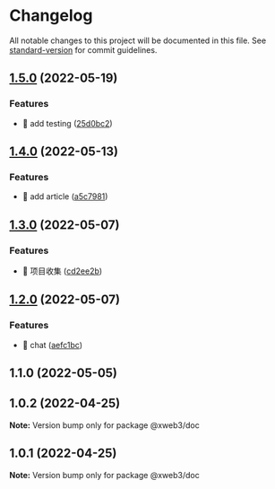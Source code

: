 # Changelog

All notable changes to this project will be documented in this file. See [standard-version](https://github.com/conventional-changelog/standard-version) for commit guidelines.

## [1.5.0](https://github.com/xweb3/web3/compare/v1.4.0...v1.5.0) (2022-05-19)


### Features

* 🎸 add testing ([25d0bc2](https://github.com/xweb3/web3/commit/25d0bc293bc7e143a5d779396a73bf9284a7d14f))

## [1.4.0](https://github.com/xweb3/web3/compare/v1.3.0...v1.4.0) (2022-05-13)


### Features

* 🎸 add article ([a5c7981](https://github.com/xweb3/web3/commit/a5c798127a7da2cba998754628302e7ab434ec2e))

## [1.3.0](https://github.com/xweb3/web3/compare/v1.2.0...v1.3.0) (2022-05-07)


### Features

* 🎸 项目收集 ([cd2ee2b](https://github.com/xweb3/web3/commit/cd2ee2b93aa0c22123848f2ad691d8ba172a82a3))

## [1.2.0](https://github.com/xweb3/web3/compare/v1.1.0...v1.2.0) (2022-05-07)


### Features

* 🎸 chat ([aefc1bc](https://github.com/xweb3/web3/commit/aefc1bcea8691093c83710652b708cd91a1b4dbd))

## 1.1.0 (2022-05-05)

## 1.0.2 (2022-04-25)

**Note:** Version bump only for package @xweb3/doc





## 1.0.1 (2022-04-25)

**Note:** Version bump only for package @xweb3/doc

